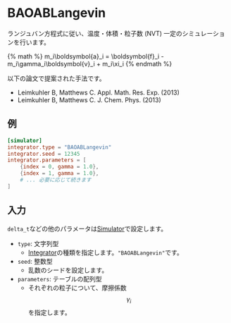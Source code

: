 # BAOABLangevin

ランジュバン方程式に従い、温度・体積・粒子数 (NVT) 一定のシミュレーションを行います。

{% math %}
m_i\boldsymbol{a}_i = \boldsymbol{f}_i - m_i\gamma_i\boldsymbol{v}_i + m_i\xi_i
{% endmath %}

以下の論文で提案された手法です。

- Leimkuhler B, Matthews C. Appl. Math. Res. Exp. (2013)
- Leimkuhler B, Matthews C. J. Chem. Phys. (2013)

## 例

```toml
[simulator]
integrator.type = "BAOABLangevin"
integrator.seed = 12345
integrator.parameters = [
    {index = 0, gamma = 1.0},
    {index = 1, gamma = 1.0},
    # ... 必要に応じて続きます
]
```

## 入力

`delta_t`などの他のパラメータは[Simulator](Simulator.md)で設定します。

- `type`: 文字列型
  - [Integrator](Integrator.md)の種類を指定します。`"BAOABLangevin"`です。
- `seed`: 整数型
  - 乱数のシードを設定します。
- `parameters`: テーブルの配列型
  - それぞれの粒子について、摩擦係数$$\gamma_i$$を指定します。
